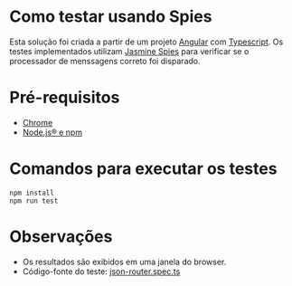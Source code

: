 Como testar usando Spies
======

Esta solução foi criada a partir de um projeto [Angular](https://angular.io/) com 
[Typescript](https://www.typescriptlang.org/). Os testes implementados utilizam [Jasmine  Spies](https://jasmine.github.io/edge/introduction.html) 
para verificar se o processador de menssagens correto foi disparado.

Pré-requisitos
======

* [Chrome](https://www.google.com/chrome/browser/desktop/index.html) 
* [Node.js® e npm](https://nodejs.org/en/download/)

Comandos para executar os testes 
======

```
npm install
npm run test
```

Observações 
======

* Os resultados são exibidos em uma janela do browser.
* Código-fonte do teste: [json-router.spec.ts](src/app/json-router.spec.ts) 

